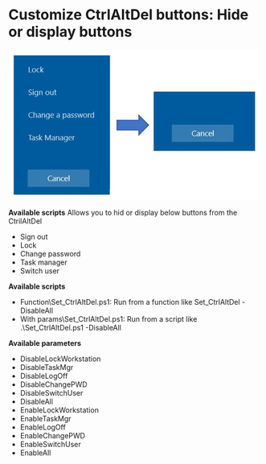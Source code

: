 # Customize CtrlAltDel buttons: Hide or display buttons

<img src="https://github.com/damienvanrobaeys/Customize_CtrlAltDel/blob/main/ctrlaltdel_preview.JPG" width="500">




**Available scripts**
Allows you to hid or display below buttons from the CtrilAltDel
- Sign out
- Lock
- Change password
- Task manager
- Switch user

**Available scripts**
- Function\Set_CtrlAltDel.ps1: Run from a function like Set_CtrlAltDel -DisableAll
- With params\Set_CtrlAltDel.ps1: Run from a script like .\Set_CtrlAltDel.ps1 -DisableAll


**Available parameters**
- DisableLockWorkstation
- DisableTaskMgr
- DisableLogOff
- DisableChangePWD
- DisableSwitchUser
- DisableAll
- EnableLockWorkstation
- EnableTaskMgr
- EnableLogOff
- EnableChangePWD
- EnableSwitchUser
- EnableAll
